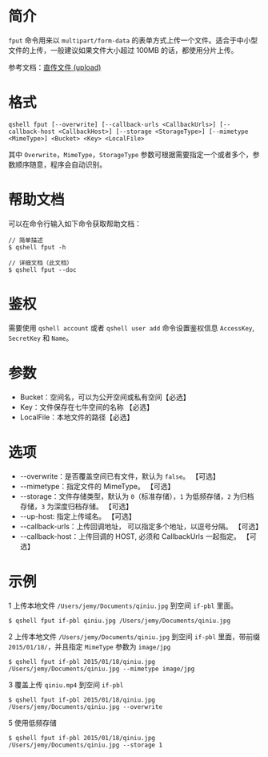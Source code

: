 # 简介
`fput` 命令用来以 `multipart/form-data` 的表单方式上传一个文件。适合于中小型文件的上传，一般建议如果文件大小超过 100MB 的话，都使用分片上传。

参考文档：[直传文件 (upload)](http://developer.qiniu.com/code/v6/api/kodo-api/up/upload.html)

# 格式
```
qshell fput [--overwrite] [--callback-urls <CallbackUrls>] [--callback-host <CallbackHost>] [--storage <StorageType>] [--mimetype <MimeType>] <Bucket> <Key> <LocalFile>
```

其中 `Overwrite`，`MimeType`，`StorageType` 参数可根据需要指定一个或者多个，参数顺序随意，程序会自动识别。

# 帮助文档
可以在命令行输入如下命令获取帮助文档：
```
// 简单描述
$ qshell fput -h 

// 详细文档（此文档）
$ qshell fput --doc
```

# 鉴权
需要使用 `qshell account` 或者 `qshell user add` 命令设置鉴权信息 `AccessKey`, `SecretKey` 和 `Name`。

# 参数
- Bucket：空间名，可以为公开空间或私有空间【必选】
- Key：文件保存在七牛空间的名称 【必选】
- LocalFile：本地文件的路径【必选】
  
# 选项
- --overwrite：是否覆盖空间已有文件，默认为 `false`。 【可选】
- --mimetype：指定文件的 MimeType。 【可选】
- --storage：文件存储类型，默认为 `0`（标准存储），`1` 为低频存储，`2` 为归档存储，`3` 为深度归档存储。 【可选】
- --up-host: 指定上传域名。 【可选】
- --callback-urls：上传回调地址， 可以指定多个地址，以逗号分隔。 【可选】
- --callback-host：上传回调的 HOST, 必须和 CallbackUrls 一起指定。 【可选】

# 示例
1 上传本地文件 `/Users/jemy/Documents/qiniu.jpg` 到空间 `if-pbl` 里面。
```
$ qshell fput if-pbl qiniu.jpg /Users/jemy/Documents/qiniu.jpg
```

2 上传本地文件 `/Users/jemy/Documents/qiniu.jpg` 到空间 `if-pbl` 里面，带前缀 `2015/01/18/`，并且指定 `MimeType` 参数为 `image/jpg`
```
$ qshell fput if-pbl 2015/01/18/qiniu.jpg /Users/jemy/Documents/qiniu.jpg --mimetype image/jpg
```

3 覆盖上传 `qiniu.mp4` 到空间 `if-pbl`
```
$ qshell fput if-pbl 2015/01/18/qiniu.jpg /Users/jemy/Documents/qiniu.jpg --overwrite
```

5 使用低频存储
```
$ qshell fput if-pbl 2015/01/18/qiniu.jpg /Users/jemy/Documents/qiniu.jpg --storage 1
```
